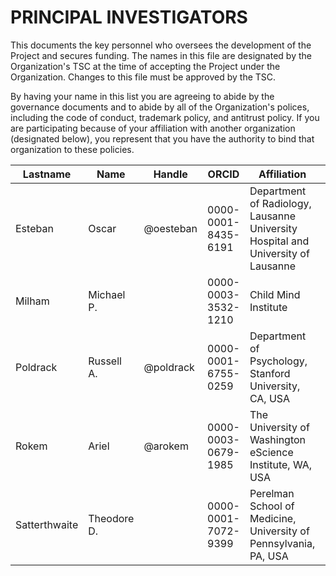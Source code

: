 # PRINCIPAL INVESTIGATORS

This documents the key personnel who oversees the development of the Project and secures funding.
The names in this file are designated by the Organization's TSC at the time of accepting the Project under the Organization.
Changes to this file must be approved by the TSC.

By having your name in this list you are agreeing to abide by the governance documents and to abide by all of the Organization's polices, including the code of conduct, trademark policy, and antitrust policy.
If you are participating because of your affiliation with another organization (designated below), you represent that you have the authority to bind that organization to these policies.

| **Lastname** | **Name** | **Handle** | **ORCID** | **Affiliation** | **Position** |
| --- | --- | --- | --- | --- | --- |
| Esteban | Oscar | @oesteban | 0000-0001-8435-6191 | Department of Radiology, Lausanne University Hospital and University of Lausanne |  |
| Milham | Michael P. |  | 0000-0003-3532-1210 | Child Mind Institute |  |
| Poldrack | Russell A. | @poldrack | 0000-0001-6755-0259 | Department of Psychology, Stanford University, CA, USA | -1 |
| Rokem | Ariel | @arokem | 0000-0003-0679-1985 | The University of Washington eScience Institute, WA, USA |  |
| Satterthwaite | Theodore D. |  | 0000-0001-7072-9399 | Perelman School of Medicine, University of Pennsylvania, PA, USA |  |